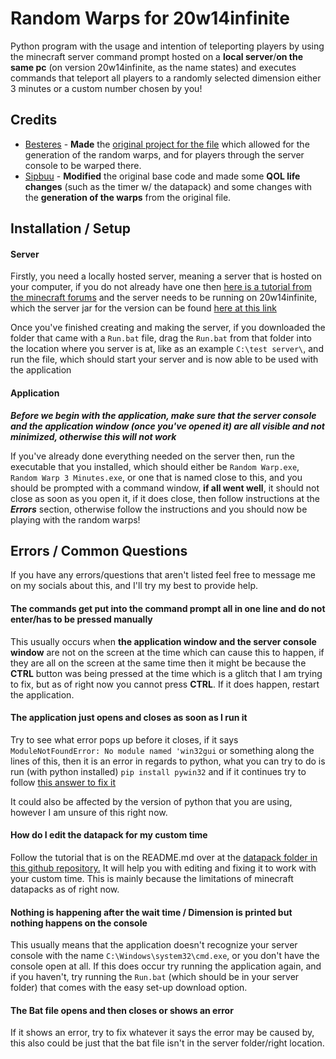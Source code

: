 # Random Warps for 20w14infinite

Python program with the usage and intention of teleporting players by using the minecraft server command prompt hosted on a **local server**/**on the same pc** (on version 20w14infinite, as the name states) and executes commands that teleport all players to a randomly selected dimension either 3 minutes or a custom number chosen by you!

## Credits

- [Besteres](https://github.com/Besteres) - **Made** the [original project for the file](https://github.com/Besteres/RandomWarps20w14) which allowed for the generation of the random warps, and for players through the server console to be warped there.
- [Sipbuu](https://github.com/Sipbuu) - **Modified** the original base code and made some **QOL life changes** (such as the timer w/ the datapack) and some changes with the **generation of the warps** from the original file.

## Installation / Setup

#### Server
Firstly, you need a locally hosted server, meaning a server that is hosted on your computer, if you do not already have one then [here is a tutorial from the minecraft forums](https://help.minecraft.net/hc/en-us/articles/360058525452-How-to-Setup-a-Minecraft-Java-Edition-Server) and the server needs to be running on 20w14infinite, which the server jar for the version can be found [here at this link](https://mcversions.net/download/20w14infinite)

Once you've finished creating and making the server, if you downloaded the folder that came with a ``Run.bat`` file, drag the ``Run.bat`` from that folder into the location where you server is at, like as an example `C:\test server\`, and run the file, which should start your server and is now able to be used with the application

#### Application

***Before we begin with the application, make sure that the server console and the application window (once you've opened it) are all visible and not minimized, otherwise this will not work***

If you've already done everything needed on the server then, run the executable that you installed, which should either be ``Random Warp.exe``, ``Random Warp 3 Minutes.exe``, or one that is named close to this, and you should be prompted with a command window, **if all went well**, it should not close as soon as you open it, if it does close, then follow instructions at the ***Errors*** section, otherwise follow the instructions and you should now be playing with the random warps!

## Errors / Common Questions
If you have any errors/questions that aren't listed feel free to message me on my socials about this, and I'll try my best to provide help.

#### The commands get put into the command prompt all in one line and do not enter/has to be pressed manually
This usually occurs when **the application window and the server console window** are not on the screen at the time which can cause this to happen, if they are all on the screen at the same time then it might be because the **CTRL** button was being pressed at the time which is a glitch that I am trying to fix, but as of right now you cannot press **CTRL**. If it does happen, restart the application.

#### The application just opens and closes as soon as I run it
Try to see what error pops up before it closes, if it says ``ModuleNotFoundError: No module named 'win32gui`` or something along the lines of this, then it is an error in regards to python, what you can try to do is run (with python installed) `pip install pywin32` and if it continues try to follow [this answer to fix it](https://stackoverflow.com/a/72091179)

It could also be affected by the version of python that you are using, however I am unsure of this right now.

#### How do I edit the datapack for my custom time
Follow the tutorial that is on the README.md over at the [datapack folder in this github repository.](https://github.com/sipbuu/random-warp-infinite/tree/main/datapack) It will help you with editing and fixing it to work with your custom time. This is mainly because the limitations of minecraft datapacks as of right now.

#### Nothing is happening after the wait time / Dimension is printed but nothing happens on the console
This usually means that the application doesn't recognize your server console with the name `C:\Windows\system32\cmd.exe`, or you don't have the console open at all. If this does occur try running the application again, and if you haven't, try running the `Run.bat` (which should be in your server folder) that comes with the easy set-up download option.  

#### The Bat file opens and then closes or shows an error
If it shows an error, try to fix whatever it says the error may be caused by, this also could be just that the bat file isn't in the server folder/right location.


